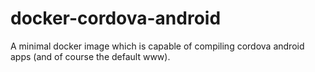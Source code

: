 # docker-cordova-android
A minimal docker image which is capable of compiling cordova android apps (and of course the default www).
